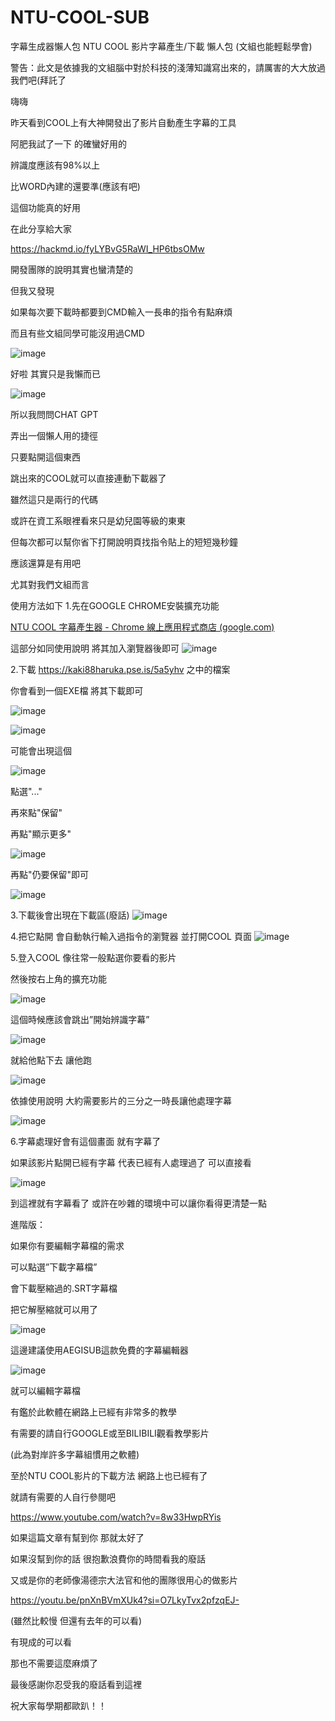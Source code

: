 # NTU-COOL-SUB
字幕生成器懶人包
NTU COOL 影片字幕產生/下載 懶人包 (文組也能輕鬆學會)

警告：此文是依據我的文組腦中對於科技的淺薄知識寫出來的，請厲害的大大放過我們吧(拜託了


嗨嗨 

昨天看到COOL上有大神開發出了影片自動產生字幕的工具

阿肥我試了一下 的確蠻好用的

辨識度應該有98%以上 

比WORD內建的還要準(應該有吧)

這個功能真的好用 

在此分享給大家

https://hackmd.io/fyLYBvG5RaWI_HP6tbsOMw

開發團隊的說明其實也蠻清楚的

但我又發現

如果每次要下載時都要到CMD輸入一長串的指令有點麻煩

而且有些文組同學可能沒用過CMD

![image](https://github.com/112AsukaMiku/NTU-COOL-SUB/assets/138887749/29dca985-7265-478b-b792-0ae894d8fc0d)

 
好啦 其實只是我懶而已

![image](https://github.com/112AsukaMiku/NTU-COOL-SUB/assets/138887749/f904dac7-8c3a-4439-9947-cc90e4562301)


所以我問問CHAT GPT 

弄出一個懶人用的捷徑

只要點開這個東西

跳出來的COOL就可以直接連動下載器了

雖然這只是兩行的代碼

或許在資工系眼裡看來只是幼兒園等級的東東

但每次都可以幫你省下打開說明頁找指令貼上的短短幾秒鐘

應該還算是有用吧

尤其對我們文組而言


使用方法如下
1.先在GOOGLE CHROME安裝擴充功能

[NTU COOL 字幕產生器 - Chrome 線上應用程式商店 (google.com)
](https://chrome.google.com/webstore/detail/ntu-cool-%E5%AD%97%E5%B9%95%E7%94%A2%E7%94%9F%E5%99%A8/docghmaodkaieihebenpieblmcfcoppo)

這部分如同使用說明 將其加入瀏覽器後即可
 ![image](https://github.com/112AsukaMiku/NTU-COOL-SUB/assets/138887749/11a567f6-8f11-48c8-a646-12636df2b034)


2.下載
https://kaki88haruka.pse.is/5a5yhv
之中的檔案

你會看到一個EXE檔 將其下載即可

![image](https://github.com/112AsukaMiku/NTU-COOL-SUB/assets/138887749/f7a3a19c-a8aa-4c39-ae94-8488fea54a10)

![image](https://github.com/112AsukaMiku/NTU-COOL-SUB/assets/138887749/201e9f4f-b2ea-4edf-8de0-35985a697c76)

可能會出現這個

![image](https://github.com/112AsukaMiku/NTU-COOL-SUB/assets/138887749/1e5dd853-43b4-43ed-88d7-d99a24480faf)

點選"..."

再來點"保留"

再點"顯示更多"

![image](https://github.com/112AsukaMiku/NTU-COOL-SUB/assets/138887749/4777bf83-d0ae-45b0-9adc-1ee9801a06b9)

再點"仍要保留"即可

![image](https://github.com/112AsukaMiku/NTU-COOL-SUB/assets/138887749/cfc34f52-d95d-427b-b126-f6bba3d17f58)



3.下載後會出現在下載區(廢話)
 ![image](https://github.com/112AsukaMiku/NTU-COOL-SUB/assets/138887749/e7651ed9-bba7-44bc-b7bd-925e3ea2913c)


4.把它點開 會自動執行輸入過指令的瀏覽器 並打開COOL 頁面 
 ![image](https://github.com/112AsukaMiku/NTU-COOL-SUB/assets/138887749/6eed52a7-e691-4d1e-8b73-08d70885c7cb)


5.登入COOL 像往常一般點選你要看的影片

然後按右上角的擴充功能

 ![image](https://github.com/112AsukaMiku/NTU-COOL-SUB/assets/138887749/1e4b06e4-386b-449e-aa45-fe1fa6aabecf)

這個時候應該會跳出”開始辨識字幕”

 ![image](https://github.com/112AsukaMiku/NTU-COOL-SUB/assets/138887749/49a9b5fe-53af-4607-b18d-6365cdd4afce)

就給他點下去 讓他跑

 ![image](https://github.com/112AsukaMiku/NTU-COOL-SUB/assets/138887749/efe8142f-34fa-438f-975e-85e20d010b0a)

依據使用說明 大約需要影片的三分之一時長讓他處理字幕

 ![image](https://github.com/112AsukaMiku/NTU-COOL-SUB/assets/138887749/9a156ac0-20b7-44f5-9c62-538aab2c8514)


6.字幕處理好會有這個畫面 就有字幕了

如果該影片點開已經有字幕 代表已經有人處理過了 可以直接看

 ![image](https://github.com/112AsukaMiku/NTU-COOL-SUB/assets/138887749/6fdacbc2-1ae5-4ab0-9806-1b3d756f1428)

到這裡就有字幕看了 或許在吵雜的環境中可以讓你看得更清楚一點




進階版：

如果你有要編輯字幕檔的需求

可以點選”下載字幕檔”

會下載壓縮過的.SRT字幕檔

把它解壓縮就可以用了

 ![image](https://github.com/112AsukaMiku/NTU-COOL-SUB/assets/138887749/1b2667cc-eade-489a-8c14-db68f2b9090e)

這邊建議使用AEGISUB這款免費的字幕編輯器

 ![image](https://github.com/112AsukaMiku/NTU-COOL-SUB/assets/138887749/bc60432e-15ab-42da-84cf-4a5ebaaaf072)

就可以編輯字幕檔

有鑑於此軟體在網路上已經有非常多的教學

有需要的請自行GOOGLE或至BILIBILI觀看教學影片

(此為對岸許多字幕組慣用之軟體)

至於NTU COOL影片的下載方法 網路上也已經有了

就請有需要的人自行參閱吧

https://www.youtube.com/watch?v=8w33HwpRYis



如果這篇文章有幫到你 那就太好了

如果沒幫到你的話 很抱歉浪費你的時間看我的廢話

又或是你的老師像湯德宗大法官和他的團隊很用心的做影片

https://youtu.be/pnXnBVmXUk4?si=O7LkyTvx2pfzqEJ-

(雖然比較慢 但還有去年的可以看)

有現成的可以看

那也不需要這麼麻煩了


最後感謝你忍受我的廢話看到這裡

祝大家每學期都歐趴！！


